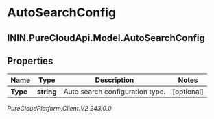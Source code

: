 # AutoSearchConfig

## ININ.PureCloudApi.Model.AutoSearchConfig

## Properties

|Name | Type | Description | Notes|
|------------ | ------------- | ------------- | -------------|
| **Type** | **string** | Auto search configuration type. | [optional] |



_PureCloudPlatform.Client.V2 243.0.0_
